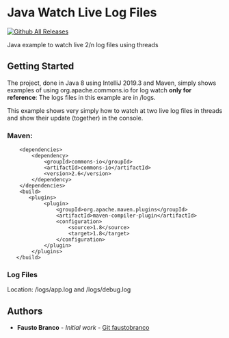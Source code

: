 # Java Watch Live Log Files

[![Github All Releases](https://img.shields.io/github/downloads/faustobranco/java_WatchLogFile/total.svg)]()

Java example to watch live 2/n log files using threads

  ## Getting Started
  
The project, done in Java 8 using IntelliJ 2019.3 and Maven, simply shows examples of using org.apache.commons.io for log watch  **only for reference**:
The logs files in this example are in /logs.

This example shows very simply how to watch at two live log files in threads and show their update (together) in the console.

### Maven:

        <dependencies>  
            <dependency> 
                <groupId>commons-io</groupId>  
                <artifactId>commons-io</artifactId>  
                <version>2.6</version>  
            </dependency> 
        </dependencies>
        <build>  
           <plugins> 
                <plugin> 
                    <groupId>org.apache.maven.plugins</groupId>  
                    <artifactId>maven-compiler-plugin</artifactId>  
                    <configuration> 
                        <source>1.8</source>  
                        <target>1.8</target>  
                    </configuration> 
                </plugin> 
            </plugins>
       </build>


### Log Files

Location: /logs/app.log and /logs/debug.log

## Authors

-   **Fausto Branco** - _Initial work_ - [Git faustobranco](https://github.com/faustobranco)
